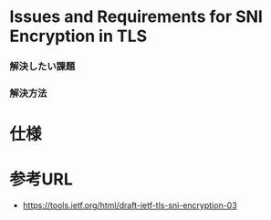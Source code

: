 # Issues and Requirements for SNI Encryption in TLS

### 解決したい課題

### 解決方法

# 仕様

# 参考URL
- https://tools.ietf.org/html/draft-ietf-tls-sni-encryption-03
